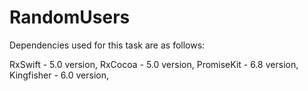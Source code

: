 # RandomUsers

Dependencies used for this task are as follows:


RxSwift - 5.0 version,
RxCocoa - 5.0 version,
PromiseKit - 6.8 version,
Kingfisher - 6.0 version,
